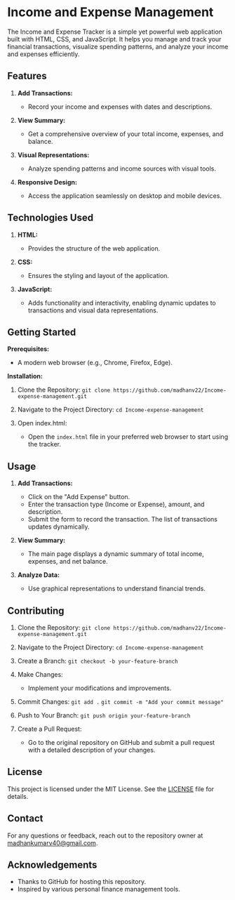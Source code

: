 # Income and Expense Management

The Income and Expense Tracker is a simple yet powerful web application built with HTML, CSS, and JavaScript. It helps you manage and track your financial transactions, visualize spending patterns, and analyze your income and expenses efficiently.

## Features

1. **Add Transactions:**
   - Record your income and expenses with dates and descriptions.
  
2. **View Summary:**
   - Get a comprehensive overview of your total income, expenses, and balance.
  
3. **Visual Representations:**
   - Analyze spending patterns and income sources with visual tools.

4. **Responsive Design:**
   - Access the application seamlessly on desktop and mobile devices.

## Technologies Used

1. **HTML:**
   - Provides the structure of the web application.

2. **CSS:**
   - Ensures the styling and layout of the application.

3. **JavaScript:**
   - Adds functionality and interactivity, enabling dynamic updates to transactions and visual data representations.

## Getting Started

**Prerequisites:**
- A modern web browser (e.g., Chrome, Firefox, Edge).

**Installation:**
1. Clone the Repository:
   `git clone https://github.com/madhanv22/Income-expense-management.git`

2. Navigate to the Project Directory:
   `cd Income-expense-management`

3. Open index.html:
   - Open the `index.html` file in your preferred web browser to start using the tracker.

## Usage

1. **Add Transactions:**
   - Click on the "Add Expense" button.
   - Enter the transaction type (Income or Expense), amount, and description.
   - Submit the form to record the transaction. The list of transactions updates dynamically.

2. **View Summary:**
   - The main page displays a dynamic summary of total income, expenses, and net balance.

3. **Analyze Data:**
   - Use graphical representations to understand financial trends.

## Contributing

1. Clone the Repository:
   `git clone https://github.com/madhanv22/Income-expense-management.git`

2. Navigate to the Project Directory:
   `cd Income-expense-management`

3. Create a Branch:
   `git checkout -b your-feature-branch`

4. Make Changes:
   - Implement your modifications and improvements.

5. Commit Changes:
   `git add .`
   `git commit -m "Add your commit message"`

6. Push to Your Branch:
   `git push origin your-feature-branch`

7. Create a Pull Request:
   - Go to the original repository on GitHub and submit a pull request with a detailed description of your changes.

## License

This project is licensed under the MIT License. See the [LICENSE](LICENSE) file for details.

## Contact

For any questions or feedback, reach out to the repository owner at [madhankumarv40@gmail.com](mailto:madhankumarv40@gmail.com).

## Acknowledgements

- Thanks to GitHub for hosting this repository.
- Inspired by various personal finance management tools.
